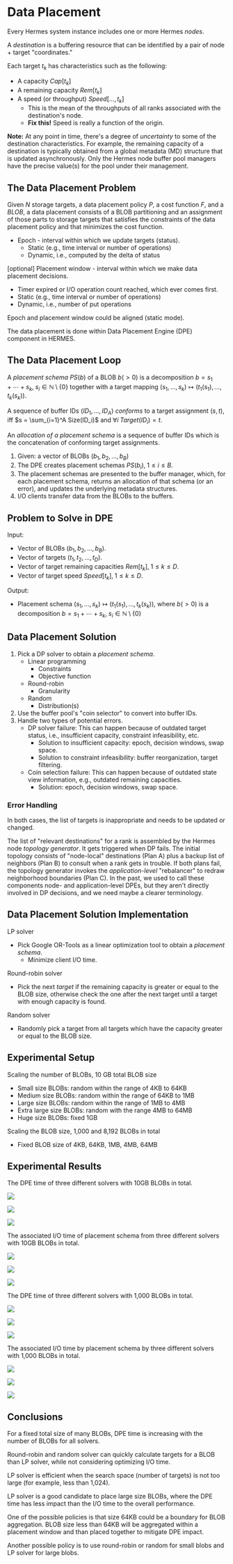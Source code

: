 # Data Placement

Every Hermes system instance includes one or more Hermes _nodes_.

A _destination_ is a buffering resource that can be identified by a pair
of node + target "coordinates."

Each target $`t_k`$ has characteristics such as the following:

- A capacity $`Cap[t_k]`$
- A remaining capacity $`Rem[t_k]`$
- A speed (or throughput) $`Speed[...,t_k]`$
  - This is the mean of the throughputs of all ranks associated with
    the destination's node.
  - **Fix this\!** Speed is really a function of the origin.

**Note:** At any point in time, there's a degree of _uncertainty_ to
some of the destination characteristics. For example, the remaining
capacity of a destination is typically obtained from a global metadata (MD)
structure that is updated asynchronously. Only the Hermes node buffer
pool managers have the precise value(s) for the pool under their
management.

## The Data Placement Problem

Given _N_ storage targets, a data placement policy _P_, a cost function _F_, and a _BLOB_,
a data placement consists of a BLOB partitioning and an assignment of those parts to storage targets
that satisfies the constraints of the data placement policy and that minimizes the cost function.

- Epoch - interval within which we update targets (status).
  - Static (e.g., time interval or number of operations)
  - Dynamic, i.e., computed by the delta of status

\[optional\] Placement window - interval within which we make data
placement decisions.

- Timer expired or I/O operation count reached, which ever comes
  first.
- Static (e.g., time interval or number of operations)
- Dynamic, i.e., number of put operations

Epoch and placement window could be aligned (static mode).

The data placement is done within Data Placement Engine (DPE) component
in HERMES.

## The Data Placement Loop

A _placement schema_ $`PS(b)`$ of a BLOB $`b (>0)`$ is a decomposition
$`b = s_1+\cdots+s_k,\; s_i\in\mathbb{N}\setminus\{0\}`$ together with a
target mapping $`(s_1,\ldots,s_k)\mapsto(t_1(s_1),\ldots,t_k(s_k))`$.

A sequence of buffer IDs $`(ID_1,\ldots,ID_A)`$ _conforms_ to a target
assignment $`(s, t)`$, iff $`s = \sum_{i=1}^A Size(ID_i)`$ and
$`\forall i\;Target(ID_i) = t`$.

An _allocation of a placement schema_ is a sequence of buffer IDs which
is the concatenation of conforming target assignments.

1.  Given: a vector of BLOBs $`(b_1, b_2,\ldots, b_B)`$
2.  The DPE creates placement schemas $`PS(b_i),\;1\leq i\leq B`$.
3.  The placement schemas are presented to the buffer manager, which,
    for each placement schema, returns an allocation of that schema (or
    an error), and updates the underlying metadata structures.
4.  I/O clients transfer data from the BLOBs to the buffers.

## Problem to Solve in DPE

Input:

- Vector of BLOBs $`(b_1, b_2,\ldots, b_B)`$.
- Vector of targets $`(t_1, t_2,\ldots, t_D)`$.
- Vector of target remaining capacities $`Rem[t_k], \;1\leq k\leq D`$.
- Vector of target speed $`Speed[t_k], \;1\leq k\leq D`$.

Output:

- Placement schema
  $`(s_1,\ldots,s_k)\mapsto(t_1(s_1),\ldots,t_k(s_k))`$, where
  $`b (>0)`$ is a decomposition
  $`b = s_1+\cdots+s_k,\; s_i\in\mathbb{N}\setminus\{0\}`$

## Data Placement Solution

1.  Pick a DP solver to obtain a _placement schema_.
    - Linear programming
      - Constraints
      - Objective function
    - Round-robin
      - Granularity
    - Random
      - Distribution(s)
2.  Use the buffer pool's "coin selector" to convert into buffer IDs.
3.  Handle two types of potential errors.
    - DP solver failure: This can happen because of outdated target
      status, i.e., insufficient capacity, constraint infeasibility,
      etc.
      - Solution to insufficient capacity: epoch, decision windows,
        swap space.
      - Solution to constraint infeasibility: buffer reorganization,
        target filtering.
    - Coin selection failure: This can happen because of outdated
      state view information, e.g., outdated remaining capacities.
      - Solution: epoch, decision windows, swap space.

### Error Handling

In both cases, the list of targets is inappropriate and needs to be
updated or changed.

The list of "relevant destinations" for a rank is assembled by the
Hermes node _topology generator_. It gets triggered when DP fails. The
initial topology consists of "node-local" destinations (Plan A) plus a
backup list of neighbors (Plan B) to consult when a rank gets in
trouble. If both plans fail, the topology generator invokes the
_application-level_ "rebalancer" to redraw neighborhood boundaries
(Plan C). In the past, we used to call these components node- and
application-level DPEs, but they aren't directly involved in DP
decisions, and we need maybe a clearer terminology.

## Data Placement Solution Implementation

LP solver

- Pick Google OR-Tools as a linear optimization tool to obtain
  a *placement schema*.
  - Minimize client I/O time.

Round-robin solver

- Pick the next _target_ if the remaining capacity is greater or equal
  to the BLOB size, otherwise check the one after the next target
  until a target with enough capacity is found.

Random solver

- Randomly pick a target from all targets which have the capacity
  greater or equal to the BLOB size.

## Experimental Setup

Scaling the number of BLOBs, 10 GB total BLOB size

- Small size BLOBs: random within the range of 4KB to 64KB
- Medium size BLOBs: random within the range of 64KB to 1MB
- Large size BLOBs: random within the range of 1MB to 4MB
- Extra large size BLOBs: random with the range 4MB to 64MB
- Huge size BLOBs: fixed 1GB

Scaling the BLOB size, 1,000 and 8,192 BLOBs in total

- Fixed BLOB size of 4KB, 64KB, 1MB, 4MB, 64MB

## Experimental Results

The DPE time of three different solvers with 10GB BLOBs in total.

![](../images/Picture1_11.jpg)

![](../images/Picture2_1.jpg)

![](../images/Picture3_1.jpg)

The associated I/O time of placement schema from three different solvers
with 10GB BLOBs in total.

![](../images/Picture6_1.jpg)

![](../images/Picture5_1.jpg)

![](../images/Picture4_1.jpg)

The DPE time of three different solvers with 1,000 BLOBs in total.

![](../images/rr_dpe.jpg)

![](../images/random_dpe.jpg)

![](../images/or_dpe.jpg)

The associated I/O time by placement schema by three different solvers
with 1,000 BLOBs in total.

![](../images/rr_io.jpg)

![](../images/random_io.jpg)

![](../images/ortools_io.jpg)

## Conclusions

For a fixed total size of many BLOBs, DPE time is increasing with the
number of BLOBs for all solvers.

Round-robin and random solver can quickly calculate targets for a BLOB
than LP solver, while not considering optimizing I/O time.

LP solver is efficient when the search space (number of targets) is not
too large (for example, less than 1,024).

LP solver is a good candidate to place large size BLOBs, where the DPE
time has less impact than the I/O time to the overall performance.

One of the possible policies is that size 64KB could be a boundary for
BLOB aggregation. BLOB size less than 64KB will be aggregated within a
placement window and than placed together to mitigate DPE impact.

Another possible policy is to use round-robin or random for small blobs
and LP solver for large blobs.
